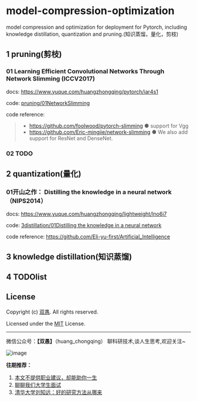 <!--
 * @Description: 
 * @Author: HCQ
 * @Company(School): UCAS
 * @Email: 1756260160@qq.com
 * @Date: 2022-10-16 10:28:52
 * @LastEditTime: 2022-10-23 21:40:42
 * @FilePath: /model-compression-optimization/README.md
-->
# model-compression-optimization
model compression and optimization for deployment for Pytorch, including knowledge distillation, quantization and pruning.(知识蒸馏，量化，剪枝)



## 1 pruning(剪枝)

### 01 Learning Efficient Convolutional Networks Through Network Slimming (ICCV2017)
docs: https://www.yuque.com/huangzhongqing/pytorch/iar4s1

code: [pruning/01NetworkSlimming](pruning/01NetworkSlimming)

code reference:
>* https://github.com/foolwood/pytorch-slimming
● support for Vgg
>* https://github.com/Eric-mingjie/network-slimming
● We also add support for ResNet and DenseNet.



### 02 TODO




## 2 quantization(量化)


### 01开山之作： Distilling the knowledge in a neural network（NIPS2014）


docs: https://www.yuque.com/huangzhongqing/lightweight/lno6i7

code: [3distillation/01Distilling the knowledge in a neural network](3distillation/01Distilling_the_knowledge_in_a_neural_network)


code reference: https://github.com/Eli-yu-first/Artificial_Intelligence



## 3 knowledge distillation(知识蒸馏)


## 4 TODOlist










## License

Copyright (c) [双愚](https://github.com/HuangCongQing). All rights reserved.

Licensed under the [MIT](./LICENSE) License.



---


微信公众号：**【双愚】**（huang_chongqing） 聊科研技术,谈人生思考,欢迎关注~

![image](https://user-images.githubusercontent.com/20675770/169835565-08fc9a49-573e-478a-84fc-d9b7c5fa27ff.png)

**往期推荐：**
1. [本文不提供职业建议，却能助你一生](https://mp.weixin.qq.com/s/rBR62qoAEeT56gGYTA0law)
2. [聊聊我们大学生面试](https://mp.weixin.qq.com/s?__biz=MzI4OTY1MjA3Mg==&mid=2247484016&idx=1&sn=08bc46266e00572e46f3e5d9ffb7c612&chksm=ec2aae77db5d276150cde1cb1dc6a53e03eba024adfbd1b22a048a7320c2b6872fb9dfef32aa&scene=178&cur_album_id=2253272068899471368#rd)
3. [清华大学刘知远：好的研究方法从哪来](https://mp.weixin.qq.com/s?__biz=MzI4OTY1MjA3Mg==&mid=2247486340&idx=1&sn=6c5f69bb37d91a343b1a1e7f6929ddae&chksm=ec2aa783db5d2e95ba4c472471267721cafafbe10c298a6d5fae9fed295f455a72f783872249&scene=178&cur_album_id=1855544495514140673#rd)
